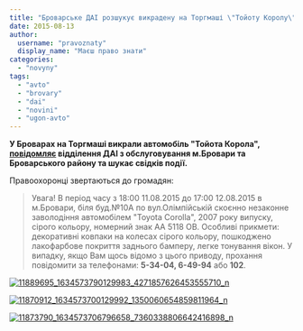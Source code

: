 ```yaml
---
title: "Броварське ДАІ розшукує викрадену на Торгмаші \"Тойоту Королу\" - ФОТО"
date: 2015-08-13
author: 
  username: "pravoznaty"
  display_name: "Маєш право знати"
categories: 
  - "novyny"
tags: 
  - "avto"
  - "brovary"
  - "dai"
  - "novini"
  - "ugon-avto"
---
```


**У Броварах на Торгмаші викрали автомобіль "Тойота Корола", [повідомляє](https://www.facebook.com/brovary.dai/posts/1634573840129978) відділення ДАІ з обслуговування м.Бровари та Броварського району та шукає свідків події.**

Правоохоронці звертаються до громадян:

> Увага! В період часу з 18:00 11.08.2015 до 17:00 12.08.2015 в м.Бровари, біля буд.№10А по вул.Олімпійській скоєнно незаконне заволодіння автомобілем "Toyota Corolla", 2007 року випуску, сірого кольору, номерний знак АА 5118 ОВ. Особливі прикмети: декоративні ковпаки на колесах сірого кольору, пошкоджено лакофарбове покриття заднього бамперу, легке тонування вікон. У випадку, якщо Вам щось відомо з цього приводу, прохання повідомити за телефонами: **5-34-04, 6-49-94** або **102**.

[![11889695_1634573790129983_4271857626453555710_n](https://mpz.brovary.org/wp-content/uploads/2015/08/11889695_1634573790129983_4271857626453555710_n.jpg)](https://mpz.brovary.org/wp-content/uploads/2015/08/11889695_1634573790129983_4271857626453555710_n.jpg)

[![11870912_1634573700129992_1350060654859811964_n](https://mpz.brovary.org/wp-content/uploads/2015/08/11870912_1634573700129992_1350060654859811964_n.jpg)](https://mpz.brovary.org/wp-content/uploads/2015/08/11870912_1634573700129992_1350060654859811964_n.jpg)

[![11873790_1634573706796658_7360338806642416898_n](https://mpz.brovary.org/wp-content/uploads/2015/08/11873790_1634573706796658_7360338806642416898_n.jpg)](https://mpz.brovary.org/wp-content/uploads/2015/08/11873790_1634573706796658_7360338806642416898_n.jpg)
